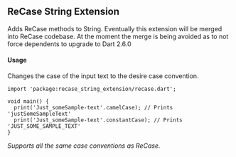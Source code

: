## ReCase String Extension ##

Adds ReCase methods to String. Eventually this extension will be merged into
ReCase codebase. At the moment the merge is being avoided as to not force
dependents to upgrade to Dart 2.6.0

#### Usage
Changes the case of the input text to the desire case convention.

    import 'package:recase_string_extension/recase.dart';

    void main() {
      print('Just_someSample-text'.camelCase); // Prints 'justSomeSampleText'
      print('Just_someSample-text'.constantCase); // Prints 'JUST_SOME_SAMPLE_TEXT'
    }

_Supports all the same case conventions as ReCase._